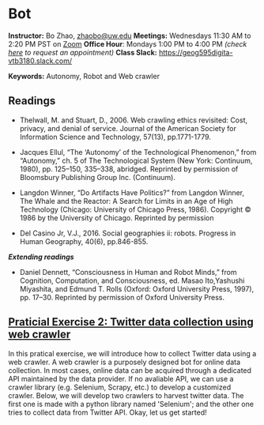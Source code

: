 # Bot

**Instructor:** Bo Zhao, zhaobo@uw.edu
**Meetings:**  Wednesdays 11:30 AM to 2:20 PM PST on [Zoom](https://washington.zoom.us/j/98010412438)
**Office Hour**: Mondays 1:00 PM to 4:00 PM *(check [here](https://calendar.google.com/calendar/u/0/selfsched?sstoken=UUZvU2gxXzVlZnZpfGRlZmF1bHR8NzM4ODA5MzUyNjAxZDU2Y2ViNTZiMzk2ZmM0N2VmNzI) to request an appointment)*
**Class Slack:** https://geog595digita-vtb3180.slack.com/

**Keywords:** Autonomy, Robot and Web crawler

## Readings

* Thelwall, M. and Stuart, D., 2006. Web crawling ethics revisited: Cost, privacy, and denial of service. Journal of the American Society for Information Science and Technology, 57(13), pp.1771-1779.

* Jacques Ellul, “The ‘Autonomy’ of the Technological Phenomenon,” from “Autonomy,” ch. 5 of The Technological System (New York: Continuum, 1980), pp. 125–150, 335–338, abridged. Reprinted by permission of Bloomsbury Publishing Group Inc. (Continuum).

* Langdon Winner, “Do Artifacts Have Politics?” from Langdon Winner, The Whale and the Reactor: A Search for Limits in an Age of High Technology (Chicago: University of Chicago Press, 1986). Copyright © 1986 by the University of Chicago. Reprinted by permission

* Del Casino Jr, V.J., 2016. Social geographies ii: robots. Progress in Human Geography, 40(6), pp.846-855.

***Extending readings***

* Daniel Dennett, “Consciousness in Human and Robot Minds,” from Cognition, Computation, and Consciousness, ed. Masao Ito,Yashushi Miyashita, and Edmund T. Rolls (Oxford: Oxford University Press, 1997), pp. 17–30. Reprinted by permission of Oxford University Press.

## [Praticial Exercise 2: Twitter data collection using web crawler](pe.md)

In this pratical exercise, we will introduce how to collect Twitter data using a web crawler. A web crawler is a purposely designed bot for online data collection. In most cases, online data can be acquired through a dedicated API maintained by the data provider. If no avaliable API, we can use a crawler library (e.g. Selenium, Scrapy, etc.) to develop a customized crawler. Below, we will develop two crawlers to harvest twitter data. The first one is made with a python library named 'Selenium'; and the other one tries to collect data from Twitter API. Okay, let us get started!
